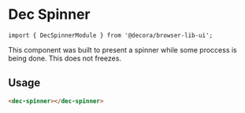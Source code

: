 # Dec Spinner

`import { DecSpinnerModule } from '@decora/browser-lib-ui';`

This component was built to present a spinner while some proccess is being done. This does not freezes.

## Usage

```html
<dec-spinner></dec-spinner>
```

